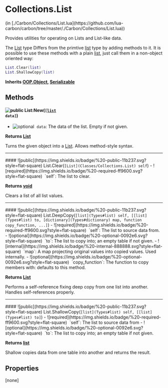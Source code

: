 <link href="../../style.css" rel="stylesheet" type="text/css"/>
<h1 class="class-title">Collections.List</h1>
<span class="file-link">(in [./Carbon/Collections/List.lua](https://github.com/lua-carbon/carbon/tree/master/./Carbon/Collections/List.lua))</span><br/>

Provides utilities for operating on Lists and List-like data.

The [List](Classes/Collections.List) type Differs from the primtive [list](Types#list) type by adding methods to it.
It is possible to use these methods with a plain [list](Types#list), just call them in a non-object oriented way:
```lua
List.Clear(list)
List.ShallowCopy(list)
```

**Inherits [OOP.Object](Classes/OOP.Object), [Serializable](Classes/Serializable)**

## Methods
#### ![public](https://img.shields.io/badge/%20-public-11b237.svg?style=flat-square) List:New(<code>[[list](Types#list) data]</code>)
- ![optional](https://img.shields.io/badge/%20-optional-0092e6.svg?style=flat-square)&nbsp;&nbsp;`data`: The data of the list. Empty if not given.

**Returns  [List](Classes/Collections.List)**

Turns the given object into a [List](Classes/Collections.List).
Allows method-style syntax.

<hr/>
#### ![public](https://img.shields.io/badge/%20-public-11b237.svg?style=flat-square) List.Clear(<code>[List](Classes/Collections.List) self</code>)
- ![required](https://img.shields.io/badge/%20-required-ff9600.svg?style=flat-square)&nbsp;&nbsp;`self`: The list to clear.

**Returns  [void](Types#void)**

Clears a list of all list values.

<hr/>
#### ![public](https://img.shields.io/badge/%20-public-11b237.svg?style=flat-square) List.DeepCopy(<code>[list](Types#list) self, [[list](Types#list) to, [dictionary](Types#dictionary) map, function copy_function, ...]</code>)
- ![required](https://img.shields.io/badge/%20-required-ff9600.svg?style=flat-square)&nbsp;&nbsp;`self`: The list to source data from.
- ![optional](https://img.shields.io/badge/%20-optional-0092e6.svg?style=flat-square)&nbsp;&nbsp;`to`: The list to copy into; an empty table if not given.
- ![internal](https://img.shields.io/badge/%20-internal-888888.svg?style=flat-square)&nbsp;&nbsp;`map`: A map projecting original values into copied values. Used internally.
- ![optional](https://img.shields.io/badge/%20-optional-0092e6.svg?style=flat-square)&nbsp;&nbsp;`copy_function`: The function to copy members with: defaults to this method.

**Returns  [List](Classes/Collections.List)**

Performs a self-reference fixing deep copy from one list into another.
Handles self-references properly.

<hr/>
#### ![public](https://img.shields.io/badge/%20-public-11b237.svg?style=flat-square) List.ShallowCopy(<code>[list](Types#list) self, [[list](Types#list) to]</code>)
- ![required](https://img.shields.io/badge/%20-required-ff9600.svg?style=flat-square)&nbsp;&nbsp;`self`: The list to source data from
- ![optional](https://img.shields.io/badge/%20-optional-0092e6.svg?style=flat-square)&nbsp;&nbsp;`to`: The list to copy into; an empty table if not given.

**Returns  [list](Types#list)**

Shallow copies data from one table into another and returns the result.


## Properties
[none]
